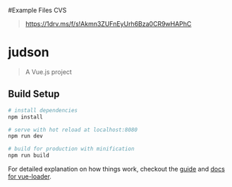 #Example Files CVS

> https://1drv.ms/f/s!Akmn3ZUFnEyUrh6Bza0CR9wHAPhC

# judson

> A Vue.js project

## Build Setup

``` bash
# install dependencies
npm install

# serve with hot reload at localhost:8080
npm run dev

# build for production with minification
npm run build
```

For detailed explanation on how things work, checkout the [guide](http://vuejs-templates.github.io/webpack/) and [docs for vue-loader](http://vuejs.github.io/vue-loader).
